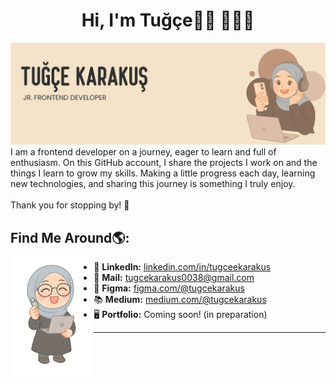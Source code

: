 <h1 align="center" >Hi, I'm Tuğçe👋🏻 👩🏻‍💻</h1>
<img src="images/tugce-karakus-banner.png" alt="banner that says Tuğçe KArakuş -  jr. frontend developer">
<br>
I am a frontend developer on a journey, eager to learn and full of enthusiasm.  
On this GitHub account, I share the projects I work on and the things I learn to grow my skills.  
Making a little progress each day, learning new technologies, and sharing this journey is something I truly enjoy.<br><br>
Thank you for stopping by! 🌱

<h2 id="find-me">Find Me Around🌎: <br><img align="left" height="200" src="images/tugce-karakus-icon.png"></a></h2>


- 💼 **LinkedIn:** [linkedin.com/in/tugceekarakus](https://www.linkedin.com/in/tugceekarakus/)
- 📩 **Mail:** [tugcekarakus0038@gmail.com](mailto:tugcekarakus0038@gmail.com)
- 🎨 **Figma:** [figma.com/@tugcekarakus](https://www.figma.com/@tugcekarakus)
- 📚 **Medium:** [medium.com/@tugcekarakus](https://medium.com/@tugcekarakus)
- 🖥️ **Portfolio:**  Coming soon! (in preparation)  
<hr>

